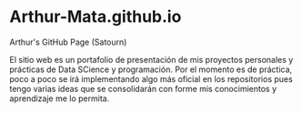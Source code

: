 # Arthur-Mata.github.io
Arthur's GitHub Page (Satourn)

El sitio web es un portafolio de presentación de mis proyectos personales y prácticas de Data SCience y programación.
Por el momento es de práctica, poco a poco se irá implementando algo más oficial en los repositorios pues
tengo varias ideas que se consolidarán con forme mis conocimientos y aprendizaje me lo permita.
